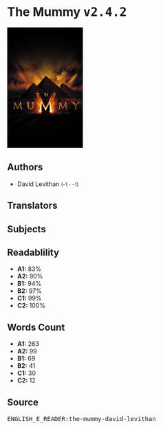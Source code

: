 # The Mummy <kbd>v2.4.2</kbd>

![](./cover.medium.jpg "")

## Authors


 - David Levithan <small>(-1 - -1)</small>

## Translators



## Subjects



## Readablility


 - **A1:** 83%
 - **A2:** 90%
 - **B1:** 94%
 - **B2:** 97%
 - **C1:** 99%
 - **C2:** 100%

## Words Count


 - **A1:** 263
 - **A2:** 99
 - **B1:** 69
 - **B2:** 41
 - **C1:** 30
 - **C2:** 12

## Source


<kbd>ENGLISH_E_READER:the-mummy-david-levithan</kbd>
